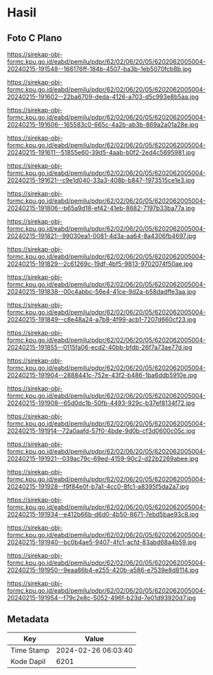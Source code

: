 # Hasil

## Foto C Plano

https://sirekap-obj-formc.kpu.go.id/eabd/pemilu/pdpr/62/02/06/20/05/6202062005004-20240215-191548--166176ff-184b-4507-ba3b-1eb5070fcb8b.jpg

https://sirekap-obj-formc.kpu.go.id/eabd/pemilu/pdpr/62/02/06/20/05/6202062005004-20240215-191602--22ba6709-deda-4126-a703-d5c993e8b5aa.jpg

https://sirekap-obj-formc.kpu.go.id/eabd/pemilu/pdpr/62/02/06/20/05/6202062005004-20240215-191606--165583c0-665c-4a2b-ab3b-869a2a01a28e.jpg

https://sirekap-obj-formc.kpu.go.id/eabd/pemilu/pdpr/62/02/06/20/05/6202062005004-20240215-191611--51855e60-39d5-4aab-b0f2-2ed4c5695981.jpg

https://sirekap-obj-formc.kpu.go.id/eabd/pemilu/pdpr/62/02/06/20/05/6202062005004-20240215-191621--c9e1d040-33a3-408b-b847-1973515ce1e3.jpg

https://sirekap-obj-formc.kpu.go.id/eabd/pemilu/pdpr/62/02/06/20/05/6202062005004-20240215-191806--b65a9d18-ef42-41eb-8682-7197b33ba77a.jpg

https://sirekap-obj-formc.kpu.go.id/eabd/pemilu/pdpr/62/02/06/20/05/6202062005004-20240215-191821--99030ea1-0081-4d3a-aa64-8a4306fb4697.jpg

https://sirekap-obj-formc.kpu.go.id/eabd/pemilu/pdpr/62/02/06/20/05/6202062005004-20240215-191829--2c61269c-19df-4bf5-9813-9702074f50ae.jpg

https://sirekap-obj-formc.kpu.go.id/eabd/pemilu/pdpr/62/02/06/20/05/6202062005004-20240215-191838--00c4abbc-56e4-41ce-9d2a-b58dadffe3aa.jpg

https://sirekap-obj-formc.kpu.go.id/eabd/pemilu/pdpr/62/02/06/20/05/6202062005004-20240215-191849--c8e48a24-a7b8-4f99-acb1-7207d660cf23.jpg

https://sirekap-obj-formc.kpu.go.id/eabd/pemilu/pdpr/62/02/06/20/05/6202062005004-20240215-191855--0115fa06-ecd2-40bb-bfdb-26f7a73ae77d.jpg

https://sirekap-obj-formc.kpu.go.id/eabd/pemilu/pdpr/62/02/06/20/05/6202062005004-20240215-191904--2888441c-752e-43f2-b486-1ba6ddb5910e.jpg

https://sirekap-obj-formc.kpu.go.id/eabd/pemilu/pdpr/62/02/06/20/05/6202062005004-20240215-191908--65d0dc1b-50fb-4493-929c-b37ef8134f72.jpg

https://sirekap-obj-formc.kpu.go.id/eabd/pemilu/pdpr/62/02/06/20/05/6202062005004-20240215-191914--72a0aafd-57f0-4bde-9d0b-cf3d0600c05c.jpg

https://sirekap-obj-formc.kpu.go.id/eabd/pemilu/pdpr/62/02/06/20/05/6202062005004-20240215-191921--039ac79c-69ed-4159-90c2-d22b2269abee.jpg

https://sirekap-obj-formc.kpu.go.id/eabd/pemilu/pdpr/62/02/06/20/05/6202062005004-20240215-191928--f9f84e0f-b7a1-4cc0-8fc1-a8395f5da2a7.jpg

https://sirekap-obj-formc.kpu.go.id/eabd/pemilu/pdpr/62/02/06/20/05/6202062005004-20240215-191934--e412b66b-d6d0-4b50-8671-7ebd5bae93c8.jpg

https://sirekap-obj-formc.kpu.go.id/eabd/pemilu/pdpr/62/02/06/20/05/6202062005004-20240215-191940--bc0b4ae5-9407-4fc1-acfd-83abd68a4b59.jpg

https://sirekap-obj-formc.kpu.go.id/eabd/pemilu/pdpr/62/02/06/20/05/6202062005004-20240215-191950--9eaa86b4-e255-420b-a586-e7539e8d8114.jpg

https://sirekap-obj-formc.kpu.go.id/eabd/pemilu/pdpr/62/02/06/20/05/6202062005004-20240215-191954--f79c2e8c-5052-496f-b23d-7e01d93920d7.jpg


## Metadata

| Key        | Value               |
| ---------- | ------------------- |
| Time Stamp | 2024-02-26 06:03:40 |
| Kode Dapil | 6201                |



